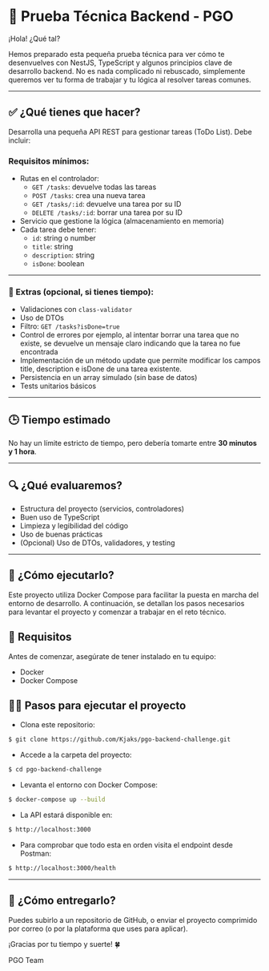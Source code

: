 # 🧪 Prueba Técnica Backend - PGO

¡Hola! ¿Qué tal?

Hemos preparado esta pequeña prueba técnica para ver cómo te desenvuelves con NestJS, TypeScript y algunos principios clave de desarrollo backend. No es nada complicado ni rebuscado, simplemente queremos ver tu forma de trabajar y tu lógica al resolver tareas comunes.

---

## ✅ ¿Qué tienes que hacer?

Desarrolla una pequeña API REST para gestionar tareas (ToDo List). Debe incluir:

### Requisitos mínimos:

- Rutas en el controlador:
  - `GET /tasks`: devuelve todas las tareas
  - `POST /tasks`: crea una nueva tarea
  - `GET /tasks/:id`: devuelve una tarea por su ID
  - `DELETE /tasks/:id`: borrar una tarea por su ID
- Servicio que gestione la lógica (almacenamiento en memoria)
- Cada tarea debe tener:
  - `id`: string o number
  - `title`: string
  - `description`: string
  - `isDone`: boolean

---

### 🧠 Extras (opcional, si tienes tiempo):

- Validaciones con `class-validator`
- Uso de DTOs
- Filtro: `GET /tasks?isDone=true`
- Control de errores por ejemplo, al intentar borrar una tarea que no existe, se devuelve un mensaje claro indicando que la tarea no fue encontrada
- Implementación de un método update que permite modificar los campos title, description e isDone de una tarea existente.
- Persistencia en un array simulado (sin base de datos)
- Tests unitarios básicos

---

## 🕒 Tiempo estimado

No hay un límite estricto de tiempo, pero debería tomarte entre **30 minutos y 1 hora**.

---

## 🔍 ¿Qué evaluaremos?

- Estructura del proyecto (servicios, controladores)
- Buen uso de TypeScript
- Limpieza y legibilidad del código
- Uso de buenas prácticas
- (Opcional) Uso de DTOs, validadores, y testing

---

## 🚀 ¿Cómo ejecutarlo? ##
Este proyecto utiliza Docker Compose para facilitar la puesta en marcha del entorno de desarrollo.
A continuación, se detallan los pasos necesarios para levantar el proyecto y comenzar a trabajar en el reto técnico.

## 🧰 Requisitos ##
Antes de comenzar, asegúrate de tener instalado en tu equipo:
- Docker
- Docker Compose

## 🧑‍💻 Pasos para ejecutar el proyecto ##
- Clona este repositorio:
```bash
$ git clone https://github.com/Kjaks/pgo-backend-challenge.git
```
- Accede a la carpeta del proyecto:
```bash
$ cd pgo-backend-challenge
```
- Levanta el entorno con Docker Compose:
```bash
$ docker-compose up --build
```
- La API estará disponible en:
```bash
$ http://localhost:3000
```

- Para comprobar que todo esta en orden visita el endpoint desde Postman:
```bash
$ http://localhost:3000/health
```
---

## 🚀 ¿Cómo entregarlo?
Puedes subirlo a un repositorio de GitHub, o enviar el proyecto comprimido por correo (o por la plataforma que uses para aplicar).

¡Gracias por tu tiempo y suerte! 🍀

PGO Team
